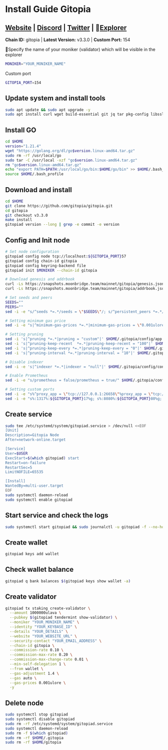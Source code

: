 # Install Guide Gitopia

## [Website](https://gitopia.com/) | [Discord](https://discord.com/invite/aqsKW3hUHD) | [Twitter](https://twitter.com/gitopiaDAO) | :satellite:[Explorer](https://explorer.moonbridge.team/gitopia)

**Chain ID:** gitopia | **Latest Version:** v3.3.0 | **Custom Port:** 154

:red_circle:Specify the name of your moniker (validator) which will be visible in the explorer

```bash
MONIKER="YOUR_MONIKER_NAME"
```

Custom port

```bash
GITOPIA_PORT=154
```

## Update system and install tools

```bash
sudo apt update && sudo apt upgrade -y
sudo apt install curl wget build-essential git jq tar pkg-config libssl-dev liblz4-tool ncdu bashtop -y
```

## Install GO

```bash
cd $HOME
version="1.21.4"
wget "https://golang.org/dl/go$version.linux-amd64.tar.gz"
sudo rm -rf /usr/local/go
sudo tar -C /usr/local -xzf "go$version.linux-amd64.tar.gz"
rm "go$version.linux-amd64.tar.gz"
echo "export PATH=$PATH:/usr/local/go/bin:$HOME/go/bin" >> $HOME/.bash_profile
source $HOME/.bash_profile
```

## Download and install

```bash
cd $HOME
git clone https://github.com/gitopia/gitopia.git
cd gitopia
git checkout v3.3.0
make install
gitopiad version --long | grep -e commit -e version
```

## Config and Init node

```bash
# Set node configuration
gitopiad config node tcp://localhost:${GITOPIA_PORT}57
gitopiad config chain-id gitopia
gitopiad config keyring-backend file
gitopiad init $MONIKER --chain-id gitopia

# Download genesis and addrbook
curl -Ls https://snapshots.moonbridge.team/mainnet/gitopia/genesis.json > $HOME/.gitopia/config/genesis.json
curl -Ls https://snapshots.moonbridge.team/mainnet/gitopia/addrbook.json > $HOME/.gitopia/config/addrbook.json

# Set seeds and peers
SEEDS=""
PEERS=""
sed -i -e "s/^seeds *=.*/seeds = \"$SEEDS\"/; s/^persistent_peers *=.*/persistent_peers = \"$PEERS\"/" $HOME/.gitopia/config/config.toml

# Setting minimum gas price
sed -i -e "s|^minimum-gas-prices *=.*|minimum-gas-prices = \"0.001ulore\"|" $HOME/.gitopia/config/app.toml

# Setting pruning
sed -i 's|^pruning *=.*|pruning = "custom"|' $HOME/.gitopia/config/app.toml
sed -i 's|^pruning-keep-recent  *=.*|pruning-keep-recent = "100"|' $HOME/.gitopia/config/app.toml
sed -i 's|^pruning-keep-every *=.*|pruning-keep-every = "0"|' $HOME/.gitopia/config/app.toml
sed -i 's|^pruning-interval *=.*|pruning-interval = "10"|' $HOME/.gitopia/config/app.toml

# Disable indexer
sed -i -e 's|^indexer *=.*|indexer = "null"|' $HOME/.gitopia/config/config.toml

# Enable Prometheus
sed -i -e "s/prometheus = false/prometheus = true/" $HOME/.gitopia/config/config.toml

# Setting custom ports
sed -i -e "s%^proxy_app = \"tcp://127.0.0.1:26658\"%proxy_app = \"tcp://127.0.0.1:${GITOPIA_PORT}58\"%; s%^laddr = \"tcp://127.0.0.1:26657\"%laddr = \"tcp://0.0.0.0:${GITOPIA_PORT}57\"%; s%^pprof_laddr = \"localhost:6060\"%pprof_laddr = \"localhost:${GITOPIA_PORT}60\"%; s%^laddr = \"tcp://0.0.0.0:26656\"%laddr = \"tcp://0.0.0.0:${GITOPIA_PORT}56\"%; s%^external_address = \"\"%external_address = \"$(wget -qO- eth0.me):${GITOPIA_PORT}56\"%; s%^prometheus_listen_addr = \":26660\"%prometheus_listen_addr = \":${GITOPIA_PORT}66\"%" $HOME/.gitopia/config/config.toml
sed -i -e "s%:1317%:${GITOPIA_PORT}17%g; s%:8080%:${GITOPIA_PORT}80%g; s%:9090%:${GITOPIA_PORT}90%g; s%:9091%:${GITOPIA_PORT}91%g; s%:8545%:${GITOPIA_PORT}45%g; s%:8546%:${GITOPIA_PORT}46%g; s%:6065%:${GITOPIA_PORT}65%g" $HOME/.gitopia/config/app.toml
```

## Create service

```bash
sudo tee /etc/systemd/system/gitopiad.service > /dev/null <<EOF
[Unit]
Description=Gitopia Node
After=network-online.target

[Service]
User=$USER
ExecStart=$(which gitopiad) start
Restart=on-failure
RestartSec=5
LimitNOFILE=65535

[Install]
WantedBy=multi-user.target
EOF
sudo systemctl daemon-reload
sudo systemctl enable gitopiad
```

## Start service and check the logs

```bash
sudo systemctl start gitopiad && sudo journalctl -u gitopiad -f --no-hostname -o cat
```

## Create wallet

```bash
gitopiad keys add wallet
```

## Check wallet balance

```bash
gitopiad q bank balances $(gitopiad keys show wallet -a)
```

## Create validator

```bash
gitopiad tx staking create-validator \
  --amount 1000000ulava \
  --pubkey $(gitopiad tendermint show-validator) \
  --moniker "YOUR_MONIKER_NAME" \
  --identity "YOUR_KEYBASE_ID" \
  --details "YOUR_DETAILS" \
  --website "YOUR_WEBSITE_URL" \
  --security-contact "YOUR_EMAIL_ADDRESS" \
  --chain-id gitopia \
  --commission-rate 0.10 \
  --commission-max-rate 0.20 \
  --commission-max-change-rate 0.01 \
  --min-self-delegation 1 \
  --from wallet \
  --gas-adjustment 1.4 \
  --gas auto \
  --gas-prices 0.001ulore \
  -y
```

## Delete node

```bash
sudo systemctl stop gitopiad
sudo systemctl disable gitopiad
sudo rm -rf /etc/systemd/system/gitopiad.service
sudo systemctl daemon-reload
sudo rm -f $(which gitopiad) 
sudo rm -rf $HOME/.gitopia
sudo rm -rf $HOME/gitopia
```
